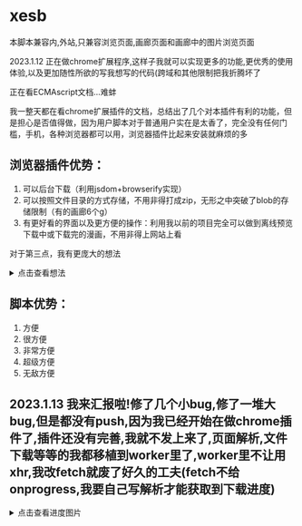 # xesb

本脚本兼容内,外站,只兼容浏览页面,画廊页面和画廊中的图片浏览页面  

2023.1.12 正在做chrome扩展程序,这样子我就可以实现更多的功能,更优秀的使用体验,以及更加随性所欲的写我想写的代码(跨域和其他限制把我折腾坏了

正在看ECMAscript文档...难蚌

我一整天都在看chrome扩展插件的文档，总结出了几个对本插件有利的功能，但是担心是否值得做，因为用户脚本对于普通用户实在是太香了，完全没有任何门槛，手机，各种浏览器都可以用，浏览器插件比起来安装就麻烦的多
## 浏览器插件优势：
1. 可以后台下载（利用jsdom+browserify实现）
2. 可以按照文件目录的方式存储，不用非得打成zip，无形之中突破了blob的存储限制（有的画廊6个g）
3. 有更好看的界面以及更方便的操作：利用我以前的项目完全可以做到离线预览下载中或下载完的漫画，不用非得上网站上看

对于第三点，我有更庞大的想法
<details>
    <summary>点击查看想法</summary>
    <h1>我可以让插件变成浏览器应用（pwm）并利用扩展插件丰富的功能做到以下这样子的页面，而且是完全的js（展示的图片是我架在家里的nas+一点点php的结果）其实普通的js页面也可以做到，只不过产生不了用户粘性，而且有限制，我就懒得做了，现在又有这个机会了，又有了新的动力，只要让我看见多一个star（当前2），我这个寒假死活都会给你们做出来</h1>
    <h2>主页图片</h2>
    <img src="https://user-images.githubusercontent.com/47025714/212099981-4ce25ba5-9fbb-440d-ae3e-34bf1ac408a6.png"/>
    <h2>预览界面图片</h2>
    <img src="https://user-images.githubusercontent.com/47025714/212103524-a38ff790-88ad-4da2-abd2-94b8b9a9a5ca.png"/>
</details>


## 脚本优势：
1. 方便
2. 很方便
3. 非常方便
4. 超级方便
5. 无敌方便

## 2023.1.13 我来汇报啦!修了几个小bug,修了一堆大bug,但是都没有push,因为我已经开始在做chrome插件了,插件还没有完善,我就不发上来了,页面解析,文件下载等等的我都移植到worker里了,worker里不让用xhr,我改fetch就废了好久的工夫(fetch不给onprogress,我要自己写解析才能获取到下载进度)
<details>
    <summary>点击查看进度图片</summary>
    <img src="https://user-images.githubusercontent.com/47025714/212268319-aaea2032-1837-421f-823c-ba279d4e529a.png"/>
    <img src="https://user-images.githubusercontent.com/47025714/212269070-00618384-22ef-44fe-a38d-b04499548954.png"/>
    <img src="https://user-images.githubusercontent.com/47025714/212269127-6753d871-422e-4496-87e7-59452dda1496.png"/>
    <img src="https://user-images.githubusercontent.com/47025714/212267952-4656a9e8-4b60-40ef-8365-fc481c7280a3.png"/>
</details>
